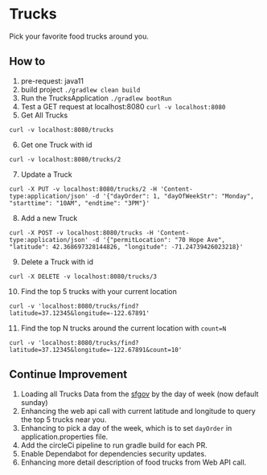 # Trucks
Pick your favorite food trucks around you. 

## How to
1. pre-request: java11
2. build project `./gradlew clean build`
3. Run the TrucksApplication `./gradlew bootRun`
4. Test a GET request at localhost:8080 `curl -v localhost:8080`
5. Get All Trucks
```
curl -v localhost:8080/trucks
```
6. Get one Truck with id 
```
curl -v localhost:8080/trucks/2
```
7. Update a Truck
```
curl -X PUT -v localhost:8080/trucks/2 -H 'Content-type:application/json' -d '{"dayOrder": 1, "dayOfWeekStr": "Monday", "starttime": "10AM", "endtime": "3PM"}'
```
8. Add a new Truck
```
curl -X POST -v localhost:8080/trucks -H 'Content-type:application/json' -d '{"permitLocation": "70 Hope Ave", "latitude": 42.368697328144826, "longitude": -71.24739426023218}'
```
9. Delete a Truck with id
```
curl -X DELETE -v localhost:8080/trucks/3
```
10. Find the top 5 trucks with your current location
```
curl -v 'localhost:8080/trucks/find?latitude=37.12345&longitude=-122.67891'
```
11. Find the top N trucks around the current location with `count=N`
```
curl -v 'localhost:8080/trucks/find?latitude=37.12345&longitude=-122.67891&count=10'
```

## Continue Improvement
1. Loading all Trucks Data from the [sfgov](https://data.sfgov.org/resource/jjew-r69b.json) by the day of week (now default sunday)
2. Enhancing the web api call with current latitude and longitude to query the top 5 trucks near you.
3. Enhancing to pick a day of the week, which is to set `dayOrder` in application.properties file.
4. Add the circleCi pipeline to run gradle build for each PR.
5. Enable Dependabot for dependencies security updates. 
6. Enhancing more detail description of food trucks from Web API call.

